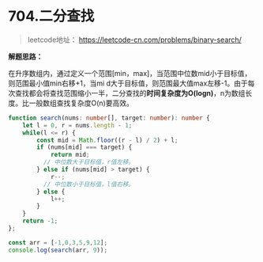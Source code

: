 # 704.二分查找

> leetcode地址： https://leetcode-cn.com/problems/binary-search/

**解题思路：**

在升序数组内，通过定义一个范围[min，max]，当范围中位数mid小于目标值，则范围最小值min右移+1，当mi d大于目标值，则范围最大值max左移-1。由于每次查找都会将查找范围缩小一半，二分查找的**时间复杂度为O(logn)**，n为数组长度。比一般数组查找复杂度O(n)要高效。

````typescript
function search(nums: number[], target: number): number {
    let l = 0, r = nums.length - 1;
    while(l <= r) {
        const mid = Math.floor((r - l) / 2) + l;
        if (nums[mid] === target) {
            return mid;
          // 中位数大于目标值，r值左移。
        } else if (nums[mid] > target) {
            r--;
          // 中位数小于目标值，l值右移。
        } else {
            l++;
        }
    }
    return -1;
};

const arr = [-1,0,3,5,9,12];
console.log(search(arr, 9));
````

